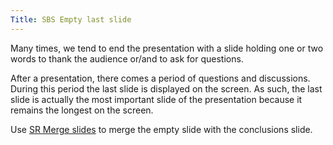 ```yaml
---
Title: SBS Empty last slide
---
```


Many times, we tend to end the presentation with a slide holding one or two words to thank the audience or/and to ask for questions.

After a presentation, there comes a period of questions and discussions. During this period the last slide is displayed on the screen. As such, the last slide is actually the most important slide of the presentation because it remains the longest on the screen.

Use [SR Merge slides](%base_url%/staff/tudorgirba/storytellinginthedigitalage/srmergeslides) to merge the empty slide with the conclusions slide.
